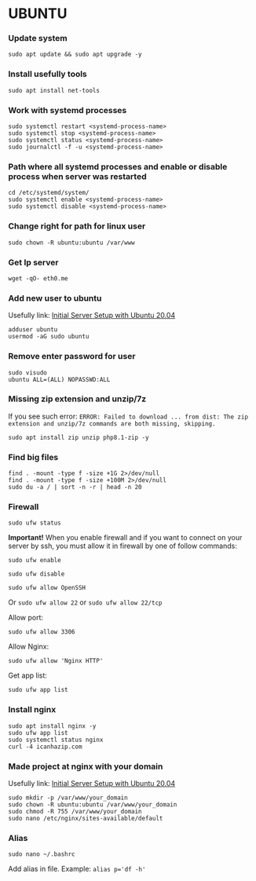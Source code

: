 # UBUNTU

### Update system
```shell
sudo apt update && sudo apt upgrade -y
```

### Install usefully tools
```shell
sudo apt install net-tools
```

### Work with systemd processes
```shell
sudo systemctl restart <systemd-process-name>
sudo systemctl stop <systemd-process-name>
sudo systemctl status <systemd-process-name>
sudo journalctl -f -u <systemd-process-name>
```

### Path where all systemd processes and enable or disable process when server was restarted
```shell
cd /etc/systemd/system/
sudo systemctl enable <systemd-process-name>
sudo systemctl disable <systemd-process-name>
```

### Change right for path for linux user
```shell
sudo chown -R ubuntu:ubuntu /var/www
```

### Get Ip server
```shell
wget -qO- eth0.me
```

### Add new user to ubuntu
Usefully link: [Initial Server Setup with Ubuntu 20.04](https://www.digitalocean.com/community/tutorials/initial-server-setup-with-ubuntu-20-04)
```shell
adduser ubuntu
usermod -aG sudo ubuntu
```

### Remove enter password for user
```shell
sudo visudo
ubuntu ALL=(ALL) NOPASSWD:ALL
```

### Missing zip extension and unzip/7z
If you see such error: `ERROR: Failed to download ... from dist: The zip extension and unzip/7z commands are both missing, skipping.`
```shell
sudo apt install zip unzip php8.1-zip -y
```

### Find big files
```shell
find . -mount -type f -size +1G 2>/dev/null
find . -mount -type f -size +100M 2>/dev/null
sudo du -a / | sort -n -r | head -n 20
```

### Firewall
```shell
sudo ufw status
```
**Important!** When you enable firewall and if you want to connect on your server by ssh, you must allow it in firewall by one of follow commands:
```shell
sudo ufw enable
```
```shell
sudo ufw disable
```
```shell
sudo ufw allow OpenSSH
```
Or `sudo ufw allow 22` or `sudo ufw allow 22/tcp`

Allow port:
```shell
sudo ufw allow 3306
```

Allow Nginx:
```shell
sudo ufw allow 'Nginx HTTP'
```

Get app list:
```shell
sudo ufw app list
```

### Install nginx
```shell
sudo apt install nginx -y
sudo ufw app list
sudo systemctl status nginx
curl -4 icanhazip.com
```

### Made project at nginx with your domain
Usefully link: [Initial Server Setup with Ubuntu 20.04](https://www.digitalocean.com/community/tutorials/how-to-install-nginx-on-ubuntu-20-04)
```shell
sudo mkdir -p /var/www/your_domain
sudo chown -R ubuntu:ubuntu /var/www/your_domain
sudo chmod -R 755 /var/www/your_domain
sudo nano /etc/nginx/sites-available/default
```

### Alias
```shell
sudo nano ~/.bashrc
```
Add alias in file. Example: `alias p='df -h'`
